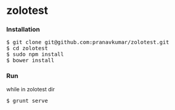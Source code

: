 # zolotest

<h3>Installation</h3>

<pre>
$ git clone git@github.com:pranavkumar/zolotest.git
$ cd zolotest
$ sudo npm install
$ bower install
</pre>

<h3>Run</h3>
<p>while in zolotest dir</p>
<pre>
$ grunt serve
</pre>

